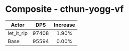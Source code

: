 # Composite - cthun-yogg-vf
| Actor | DPS | Increase |
|---|:---:|:---:|
|let_it_rip|97408|1.90%|
|Base|95594|0.00%|
